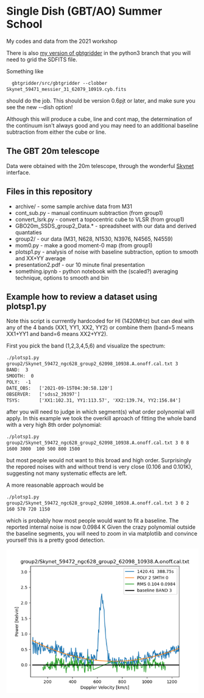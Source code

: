 #  Single Dish (GBT/AO) Summer School

My codes and data from the 2021 workshop

There is also 
[my version of gbtgridder](https://github.com/teuben/gbtgridder)
in the python3 branch that you will need to grid the SDFITS file.

Something like

      gbtgridder/src/gbtgridder --clobber Skynet_59471_messier_31_62079_10919.cyb.fits
	  
should do the job.  This should be version 0.6pjt or later, and make
sure you see the new --dish option!

Although this will produce a cube, line and cont map, the
determination of the continuum isn't always good and you may need to
an additional baseline subtraction from either the cube or line.

## The GBT 20m telescope

Data were obtained with the 20m telescope, through the wonderful
[Skynet](https://skynet.unc.edu/sites/view?id=15) interface.

## Files in this repository

* archive/ - some sample archive data from M31
* cont_sub.py - manual continuum subtraction (from group1)
* convert_lsrk.py -  convert a topocentric cube to VLSR (from group1)
* GBO20m_SSDS_group2_Data.*  - spreadsheet with our data and derived quantaties
* group2/   - our data (M31, N628, N1530, N3976, N4565, N4559)
* mom0.py - make a good moment-0 map (from group1)
* plotsp1.py - analysis of noise with baseline subtraction, option to smooth and XX+YY average
* presentation2.pdf - our 10 minute final presentation
* something.ipynb - python notebook with the (scaled?) averaging technique, options to smooth and bin

## Example how to review a dataset using plotsp1.py

Note this script is currrently hardcoded for HI (1420MHz) but can deal with any of the 4 bands (XX1, YY1, XX2, YY2)
or combine them (band=5 means XX1+YY1 and band=6 means XX2+YY2).

First you pick the band (1,2,3,4,5,6) and visualize the spectrum:


    ./plotsp1.py group2/Skynet_59472_ngc628_group2_62098_10938.A.onoff.cal.txt 3
	BAND:  3
    SMOOTH:  0
    POLY:  -1
    DATE_OBS:   ['2021-09-15T04:30:58.120']
    OBSERVER:   ['sdss2_39397']
    TSYS:       ['XX1:102.31, YY1:113.57', 'XX2:139.74, YY2:156.84']
	  
after you will need to judge in which segment(s) what order polynomial will apply. In this example we took the 
overkill aproach of fitting the whole band with a very high 8th order polynomial:


    ./plotsp1.py group2/Skynet_59472_ngc628_group2_62098_10938.A.onoff.cal.txt 3 0 8 1600 3000  100 500 800 1500
	
but most people would not want to this broad and high order. Surprisingly the
repored noises with and without trend is very close (0.106 and 0.101K), suggesting
not many systematic effects are left.


A more reasonable approach would be

    ./plotsp1.py group2/Skynet_59472_ngc628_group2_62098_10938.A.onoff.cal.txt 3 0 2 160 570 720 1150

which is probably how most people would want to fit a baseline.  The reported internal noise is now 0.0984 K
Given the crazy polynomial outside the baseline segments, you will need to zoom in via matplotlib and 
convince yourself this is a pretty good detection.

![n628 20m spectrum](n628-20m.png)


